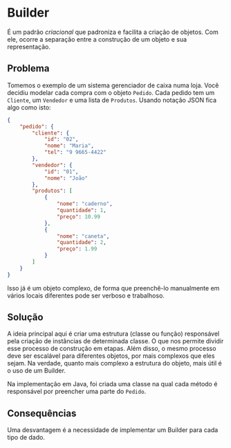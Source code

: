 
# Builder

É um padrão *criacional* que padroniza e facilita a criação de objetos.
Com ele, ocorre a separação entre a construção de um objeto e sua representação.
  
## Problema

Tomemos o exemplo de um sistema gerenciador de caixa numa loja. Você decidiu modelar cada compra com o objeto `Pedido`.
Cada pedido tem um `Cliente`, um `Vendedor` e uma lista de `Produtos`. Usando notação JSON fica algo como isto:

```JSON
{
    "pedido": {
        "cliente": {
            "id": "02",
            "nome": "Maria",
            "tel": "9 9665-4422"
        },
        "vendedor": {
            "id": "01",
            "nome": "João"
        },
        "produtos": [
            {
                "nome": "caderno",
                "quantidade": 1,
                "preço": 10.99
            },
            {
                "nome": "caneta",
                "quantidade": 2,
                "preço": 1.99
            }
        ]
    }
}
```

Isso já é um objeto complexo, de forma que preenchê-lo manualmente em vários locais diferentes pode ser verboso e trabalhoso.

## Solução

A ideia principal aqui é criar uma estrutura (classe ou função) responsável pela criação de instâncias de determinada classe.
O que nos permite dividir esse processo de construção em etapas.
Além disso, o mesmo processo deve ser escalável para diferentes objetos, por mais complexos que eles sejam.
Na verdade, quanto mais complexo a estrutura do objeto, mais útil é o uso de um Builder.

Na implementação em Java, foi criada uma classe na qual cada método é responsável por preencher uma parte do `Pedido`.

## Consequências

Uma desvantagem é a necessidade de implementar um Builder para cada tipo de dado.
